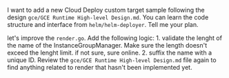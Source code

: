 I want to add a new Cloud Deploy custom target sample following the design `gce/GCE Runtime High-level Design.md`. You can learn the code structure and interface from `helm/helm-deployer`. Tell me your plan.     

let's improve the `render.go`.  Add the following logic: 1. validate the lenght of the name of the InstanceGroupManager. Make sure the length doesn't exceed the lenght limit. if not sure, sure online. 2. suffix the name with a unique ID.  Review the  `gce/GCE Runtime High-level Design.md` file again to find anything related to render that hasn't been implemented yet.